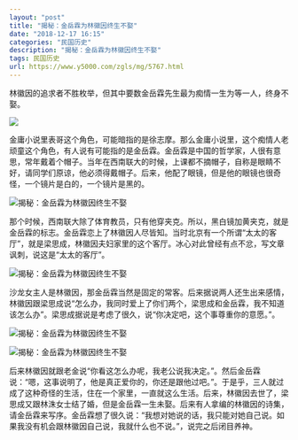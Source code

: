 ```yaml
---
layout: "post"
title: "揭秘：金岳霖为林徽因终生不娶"
date: "2018-12-17 16:15"
categories: "民国历史"
description: "揭秘：金岳霖为林徽因终生不娶"
tags: 民国历史
url: https://www.y5000.com/zgls/mg/5767.html
---
```






林徽因的追求者不胜枚举，但其中要数金岳霖先生最为痴情一生为等一人，终身不娶。

![](/uploads/allimg/161123/6-1611231HG4624.JPG)

金庸小说里表哥这个角色，可能暗指的是徐志摩。那么金庸小说里，这个痴情人老顽童这个角色，有人说有可能指的是金岳霖。金岳霖是中国的哲学家，人很有意思，常年戴着个帽子。当年在西南联大的时候，上课都不摘帽子，自称是眼睛不好，请同学们原谅，他必须得戴帽子。后来，他配了眼镜，但是他的眼镜也很奇怪，一个镜片是白的，一个镜片是黑的。

![揭秘：金岳霖为林徽因终生不娶](/uploads/allimg/161123/6-1611231HAS95.JPG)

那个时候，西南联大除了体育教员，只有他穿夹克。所以，黑白镜加黄夹克，就是金岳霖的标志。金岳霖恋上了林徽因人尽皆知。当时北京有一个所谓“太太的客厅”，就是梁思成，林徽因夫妇家里的这个客厅。冰心对此曾经有点不忿，写文章讽刺，说这是“太太的客厅”。

![揭秘：金岳霖为林徽因终生不娶](/uploads/allimg/161123/6-1611231H644b5.JPG)

沙龙女主人是林徽因，那金岳霖当然是固定的常客。后来据说两人还生出来感情，林徽因跟梁思成说“怎么办，我同时爱上了你们两个，梁思成和金岳霖，我不知道该怎么办”。梁思成据说是考虑了很久，说“你决定吧，这个事尊重你的意愿。”。

![揭秘：金岳霖为林徽因终生不娶](/uploads/allimg/161123/6-1611231H545311.JPG)

![揭秘：金岳霖为林徽因终生不娶](/uploads/allimg/161123/6-1611231H623J8.JPG)

后来林徽因就跟老金说“你看这怎么办呢，我老公说我决定。”。然后金岳霖说：“嗯，这事说明了，他是真正爱你的，你还是跟他过吧。”。于是乎，三人就过成了这种奇怪的生活，住在一个家里，一直就这么生活。后来，林徽因去世了，梁思成又跟林洙女士结了婚，但是金岳霖一生未娶。后来有人拿编的林徽因的诗集，请金岳霖来写序。金岳霖想了很久说：“我想对她说的话，我只能对她自己说。如果我没有机会跟林徽因自己说，我就什么也不说。”，说完之后闭目养神。
